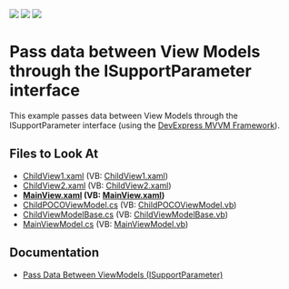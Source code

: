 <!-- default badges list -->
![](https://img.shields.io/endpoint?url=https://codecentral.devexpress.com/api/v1/VersionRange/128658098/22.2.2%2B)
[![](https://img.shields.io/badge/Open_in_DevExpress_Support_Center-FF7200?style=flat-square&logo=DevExpress&logoColor=white)](https://supportcenter.devexpress.com/ticket/details/T144439)
[![](https://img.shields.io/badge/📖_How_to_use_DevExpress_Examples-e9f6fc?style=flat-square)](https://docs.devexpress.com/GeneralInformation/403183)
<!-- default badges end -->

# Pass data between View Models through the ISupportParameter interface

This example passes data between View Models through the ISupportParameter interface (using the [DevExpress MVVM Framework](https://docs.devexpress.com/WPF/15112/mvvm-framework)).

<!-- default file list -->
## Files to Look At

* [ChildView1.xaml](./CS/View/ChildView1.xaml) (VB: [ChildView1.xaml](./VB/View/ChildView1.xaml))
* [ChildView2.xaml](./CS/View/ChildView2.xaml) (VB: [ChildView2.xaml](./VB/View/ChildView2.xaml))
* **[MainView.xaml](./CS/View/MainView.xaml) (VB: [MainView.xaml](./VB/View/MainView.xaml))**
* [ChildPOCOViewModel.cs](./CS/ViewModel/ChildPOCOViewModel.cs) (VB: [ChildPOCOViewModel.vb](./VB/ViewModel/ChildPOCOViewModel.vb))
* [ChildViewModelBase.cs](./CS/ViewModel/ChildViewModelBase.cs) (VB: [ChildViewModelBase.vb](./VB/ViewModel/ChildViewModelBase.vb))
* [MainViewModel.cs](./CS/ViewModel/MainViewModel.cs) (VB: [MainViewModel.vb](./VB/ViewModel/MainViewModel.vb))
<!-- default file list end -->

## Documentation
* [Pass Data Between ViewModels (ISupportParameter)](https://docs.devexpress.com/WPF/17448/mvvm-framework/viewmodels/passing-data-between-viewmodels-isupportparameter)

